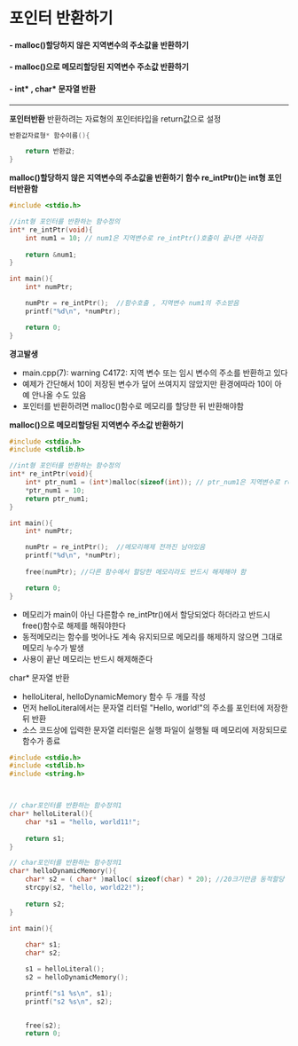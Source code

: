 
# 포인터 반환하기
#### - malloc()할당하지 않은 지역변수의 주소값을 반환하기
#### - malloc()으로 메모리할당된 지역변수 주소값 반환하기
#### - int* , char* 문자열 반환

---
**포인터반환**
반환하려는 자료형의 포인터타입을 return값으로 설정
```cpp
반환값자료형* 함수이름(){

    return 반환값;
}
```

**malloc()할당하지 않은 지역변수의 주소값을 반환하기**
**함수 re_intPtr()는 int형 포인터반환함**
```cpp
#include <stdio.h>

//int형 포인터를 반환하는 함수정의
int* re_intPtr(void){
	int num1 = 10; // num1은 지역변수로 re_intPtr()호출이 끝나면 사라짐
	
	return &num1;
}

int main(){
	int* numPtr;

	numPtr = re_intPtr();  //함수호출 , 지역변수 num1의 주소받음
	printf("%d\n", *numPtr);

	return 0;
}
```
**경고발생**
- main.cpp(7): warning C4172: 지역 변수 또는 임시 변수의 주소를 반환하고 있다
- 예제가 간단해서 10이 저장된 변수가 덮어 쓰여지지 않았지만 환경에따라 10이 아예 안나올 수도 있음
- 포인터를 반환하려면 malloc()함수로 메모리를 할당한 뒤 반환해야함


**malloc()으로 메모리할당된 지역변수 주소값 반환하기**
```cpp
#include <stdio.h>
#include <stdlib.h>

//int형 포인터를 반환하는 함수정의
int* re_intPtr(void){
	int* ptr_num1 = (int*)malloc(sizeof(int)); // ptr_num1은 지역변수로 re_intPtr()호출이 끝나도 free()전까지 남음
	*ptr_num1 = 10;
	return ptr_num1;
}

int main(){
	int* numPtr;

	numPtr = re_intPtr();  //메모리해제 전까진 남아있음 
	printf("%d\n", *numPtr);
	
	free(numPtr); //다른 함수에서 할당한 메모리라도 반드시 해제해야 함

	return 0;
}
```
- 메모리가 main이 아닌 다른함수 re_intPtr()에서 할당되었다 하더라고 반드시 free()함수로 해제를 해줘야한다 
- 동적메모리는 함수를 벗어나도 계속 유지되므로 메모리를 해제하지 않으면 그대로 메모리 누수가 발생
- 사용이 끝난 메모리는 반드시 해제해준다


char* 문자열 반환
- helloLiteral, helloDynamicMemory 함수 두 개를 작성
- 먼저 helloLiteral에서는 문자열 리터럴 "Hello, world!"의 주소를 포인터에 저장한 뒤 반환
- 소스 코드상에 입력한 문자열 리터럴은 실행 파일이 실행될 때 메모리에 저장되므로 함수가 종료
```cpp
#include <stdio.h>
#include <stdlib.h>
#include <string.h>



// char포인터를 반환하는 함수정의1
char* helloLiteral(){
	char *s1 = "hello, world11!";
	
	return s1; 
}

// char포인터를 반환하는 함수정의1
char* helloDynamicMemory(){
	char* s2 = ( char* )malloc( sizeof(char) * 20); //20크기만큼 동적할당
	strcpy(s2, "hello, world22!");
	
	return s2;
}

int main(){
	
	char* s1;
	char* s2;

	s1 = helloLiteral();
	s2 = helloDynamicMemory();

	printf("s1 %s\n", s1);
	printf("s2 %s\n", s2);


	free(s2);
	return 0;

```

